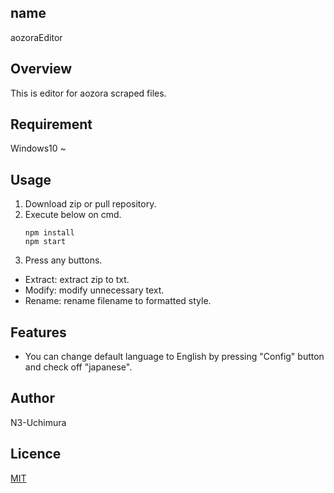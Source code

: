 ## name
aozoraEditor

## Overview
This is editor for aozora scraped files.  

## Requirement
Windows10 ~  

## Usage
1. Download zip or pull repository.
2. Execute below on cmd.
   ```
   npm install
   npm start
   ```
3. Press any buttons.
- Extract: extract zip to txt.
- Modify: modify unnecessary text.
- Rename: rename filename to formatted style.
 
## Features
+ You can change default language to English by pressing "Config" button and check off "japanese".

## Author
N3-Uchimura

## Licence
[MIT](https://mit-license.org/)
